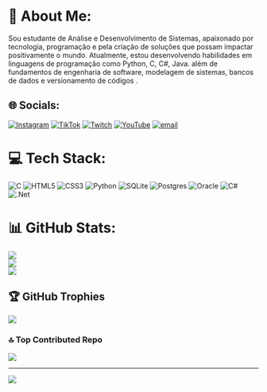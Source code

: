 # 💫 About Me:
  Sou estudante de Análise e Desenvolvimento de Sistemas, apaixonado por tecnologia, programação e pela criação de soluções que possam impactar positivamente o mundo. Atualmente, estou desenvolvendo habilidades em linguagens de programação como Python, C, C#, Java. além de fundamentos de engenharia de software, modelagem de sistemas, bancos de dados e versionamento de códigos .


## 🌐 Socials:
[![Instagram](https://img.shields.io/badge/Instagram-%23E4405F.svg?logo=Instagram&logoColor=white)](https://instagram.com/https://www.instagram.com/joao.ale25/) [![TikTok](https://img.shields.io/badge/TikTok-%23000000.svg?logo=TikTok&logoColor=white)](https://tiktok.com/@https://tiktok.com/@joao.ale25) [![Twitch](https://img.shields.io/badge/Twitch-%239146FF.svg?logo=Twitch&logoColor=white)](https://twitch.tv/https://www.twitch.tv/jadc_) [![YouTube](https://img.shields.io/badge/YouTube-%23FF0000.svg?logo=YouTube&logoColor=white)](https://youtube.com/@https://www.youtube.com/@jadc4458) [![email](https://img.shields.io/badge/Email-D14836?logo=gmail&logoColor=white)](mailto:joaoale.25@gmail.com) 

# 💻 Tech Stack:
![C](https://img.shields.io/badge/c-%2300599C.svg?style=for-the-badge&logo=c&logoColor=white) ![HTML5](https://img.shields.io/badge/html5-%23E34F26.svg?style=for-the-badge&logo=html5&logoColor=white) ![CSS3](https://img.shields.io/badge/css3-%231572B6.svg?style=for-the-badge&logo=css3&logoColor=white) ![Python](https://img.shields.io/badge/python-3670A0?style=for-the-badge&logo=python&logoColor=ffdd54) ![SQLite](https://img.shields.io/badge/sqlite-%2307405e.svg?style=for-the-badge&logo=sqlite&logoColor=white) ![Postgres](https://img.shields.io/badge/postgres-%23316192.svg?style=for-the-badge&logo=postgresql&logoColor=white) ![Oracle](https://img.shields.io/badge/Oracle-F80000?style=for-the-badge&logo=oracle&logoColor=white) ![C#](https://img.shields.io/badge/c%23-%23239120.svg?style=for-the-badge&logo=csharp&logoColor=white) ![.Net](https://img.shields.io/badge/.NET-5C2D91?style=for-the-badge&logo=.net&logoColor=white)
# 📊 GitHub Stats:
![](https://github-readme-stats.vercel.app/api?username=Jadc-1&theme=radical&hide_border=false&include_all_commits=true&count_private=true)<br/>
![](https://nirzak-streak-stats.vercel.app/?user=Jadc-1&theme=radical&hide_border=false)<br/>
![](https://github-readme-stats.vercel.app/api/top-langs/?username=Jadc-1&theme=radical&hide_border=false&include_all_commits=true&count_private=true&layout=compact)

## 🏆 GitHub Trophies
![](https://github-profile-trophy.vercel.app/?username=Jadc-1&theme=radical&no-frame=false&no-bg=false&margin-w=4)

### 🔝 Top Contributed Repo
![](https://github-contributor-stats.vercel.app/api?username=Jadc-1&limit=5&theme=radical&combine_all_yearly_contributions=true)

---
[![](https://visitcount.itsvg.in/api?id=Jadc-1&icon=0&color=0)](https://visitcount.itsvg.in)

<!-- Proudly created with GPRM ( https://gprm.itsvg.in ) -->
